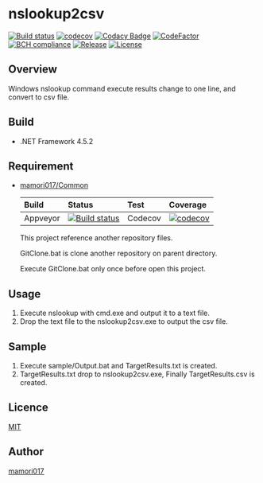 # nslookup2csv

[![Build status](https://ci.appveyor.com/api/projects/status/76xqkgtimheax97j?svg=true)](https://ci.appveyor.com/project/mamori017/nslookup2csv)
[![codecov](https://codecov.io/gh/mamori017/nslookup2csv/branch/master/graph/badge.svg)](https://codecov.io/gh/mamori017/nslookup2csv)
[![Codacy Badge](https://api.codacy.com/project/badge/Grade/9b0055dfd5f94715aa87af8f9559438e)](https://www.codacy.com/app/mamori017/nslookup2csv?utm_source=github.com&amp;utm_medium=referral&amp;utm_content=mamori017/nslookup2csv&amp;utm_campaign=Badge_Grade)
[![CodeFactor](https://www.codefactor.io/repository/github/mamori017/nslookup2csv/badge)](https://www.codefactor.io/repository/github/mamori017/nslookup2csv)
[![BCH compliance](https://bettercodehub.com/edge/badge/mamori017/nslookup2csv?branch=master)](https://bettercodehub.com/)
[![Release](https://img.shields.io/github/release/mamori017/nslookup2csv.svg)](https://github.com/mamori017/nslookup2csv/releases/latest)
[![License](https://img.shields.io/github/license/mamori017/nslookup2csv.svg)](https://github.com/mamori017/nslookup2csv/blob/master/LICENSE)

## Overview

Windows nslookup command execute results change to one line, and convert to csv file.

## Build

- .NET Framework 4.5.2

## Requirement

- [mamori017/Common](https://github.com/mamori017/Common)

    | Build | Status | Test | Coverage |
    |:-----------|:------------|:-----------|:------------|
    | Appveyor | [![Build status](https://ci.appveyor.com/api/projects/status/1yi6bho565k8xk6e?svg=true)](https://ci.appveyor.com/project/mamori017/common) | Codecov |[![codecov](https://codecov.io/gh/mamori017/Common/branch/master/graph/badge.svg)](https://codecov.io/gh/mamori017/Common)|
    
    This project reference another repository files. 

    GitClone.bat is clone another repository on parent directory.

    Execute GitClone.bat only once before open this project.

## Usage

1. Execute nslookup with cmd.exe and output it to a text file.
2. Drop the text file to the nslookup2csv.exe to output the csv file.

## Sample

1. Execute sample/Output.bat and TargetResults.txt is created.
2. TargetResults.txt drop to nslookup2csv.exe, Finally TargetResults.csv is created.

## Licence
[MIT](https://github.com/mamori017/nslookup2csv/blob/master/LICENSE)

## Author
[mamori017](https://github.com/mamori017)
